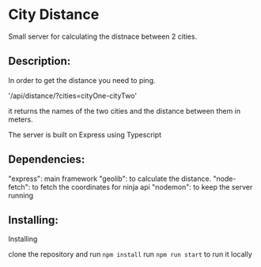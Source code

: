 <h1>City Distance</h1>

Small server for calculating the distnace between 2 cities.

<h2>Description:</h2>

In order to get the distance you need to ping.

'/api/distance/?cities=cityOne-cityTwo'

it returns the names of the two cities and the distance between them in meters.

The server is built on Express using Typescript

<h2>Dependencies:</h2>


"express": main framework
"geolib": to calculate the distance.
"node-fetch": to fetch the coordinates for ninja api
"nodemon": to keep the server running

<h2>Installing:</h2>
Installing

clone the repository and run `npm install`
run `npm run start` to run it locally
